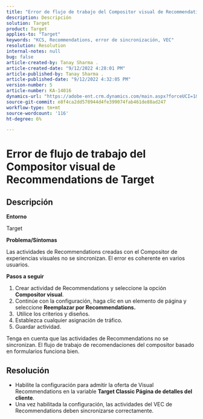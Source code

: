```yaml
---
title: "Error de flujo de trabajo del Compositor visual de Recommendations de Target"
description: Descripción
solution: Target
product: Target
applies-to: "Target"
keywords: "KCS, Recommendations, error de sincronización, VEC"
resolution: Resolution
internal-notes: null
bug: false
article-created-by: Tanay Sharma .
article-created-date: "9/12/2022 4:28:01 PM"
article-published-by: Tanay Sharma .
article-published-date: "9/12/2022 4:32:05 PM"
version-number: 5
article-number: KA-14016
dynamics-url: "https://adobe-ent.crm.dynamics.com/main.aspx?forceUCI=1&pagetype=entityrecord&etn=knowledgearticle&id=4bbfbbd8-b732-ed11-9db1-002248086735"
source-git-commit: e8f4ca2dd578944d4fe399074fab461de88ad247
workflow-type: tm+mt
source-wordcount: '116'
ht-degree: 6%

---
```


# Error de flujo de trabajo del Compositor visual de Recommendations de Target

## Descripción


<b>Entorno</b>

Target



<b>Problema/Síntomas</b>

Las actividades de Recommendations creadas con el Compositor de experiencias visuales no se sincronizan. El error es coherente en varios usuarios.

<b>Pasos a seguir</b>

1. Crear actividad de Recommendations y seleccione la opción <b>Compositor visual</b>.
2. Continúe con la configuración, haga clic en un elemento de página y seleccione <b>Reemplazar por Recommendations.</b>
3. <b> </b>Utilice los criterios y diseños.
4. Establezca cualquier asignación de tráfico.
5. Guardar actividad.




Tenga en cuenta que las actividades de Recommendations no se sincronizan. El flujo de trabajo de recomendaciones del compositor basado en formularios funciona bien.


## Resolución


- Habilite la configuración para admitir la oferta de Visual Recommendations en la variable <b>Target Classic </b> <b>Página de detalles del cliente</b>.
- Una vez habilitada la configuración, las actividades del VEC de Recommendations deben sincronizarse correctamente.



